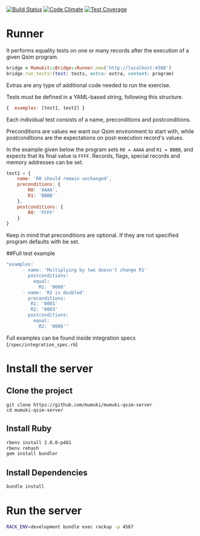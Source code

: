 [![Build Status](https://travis-ci.org/mumuki/mumuki-qsim-runner.svg?branch=master)](https://travis-ci.org/mumuki/mumuki-qsim-runner)
[![Code Climate](https://codeclimate.com/github/mumuki/mumuki-qsim-server/badges/gpa.svg)](https://codeclimate.com/github/mumuki/mumuki-qsim-server)
[![Test Coverage](https://codeclimate.com/github/mumuki/mumuki-qsim-server/badges/coverage.svg)](https://codeclimate.com/github/mumuki/mumuki-qsim-server)


# Runner

It performs equality tests on one or many records after the execution of a given Qsim program.

~~~ruby
bridge = Mumukit::Bridge::Runner.new('http://localhost:4568')
bridge.run_tests!(test: tests, extra: extra, content: program)
~~~

Extras are any type of additional code needed to run the exercise.

Tests must be defined in a YAML-based string, following this structure.
~~~javascript
{  examples: [test1, test2] }
~~~

Each individual test consists of a name, preconditions and postconditions.

Preconditions are values we want our Qsim environment to start with, while postconditions
are the expectations on post-execution record's values.

In the example given below the program sets `R0 = AAAA` and `R1 = BBBB`, and expects
that its final value is `FFFF`. Records, flags, special records and memory addresses can be set.
~~~javascript
test1 = {
    name: 'R0 should remain unchanged',
    preconditions: {
        R0: 'AAAA',
        R1: 'BBBB'
    },
    postconditions: {
        R0: 'FFFF'
    }
}
~~~
Keep in mind that preconditions are optional. 
If they are not specified program defaults with be set.

##Full test example
~~~ruby
"examples:
      - name: 'Multiplying by two doesn't change R1'        
        postconditions:
          equal:
            R1: '0000'
      - name: 'R2 is doubled'
        preconditions:
         R1: '0001'
         R2: '0003'
        postconditions:
          equal:
            R2: '0006'"
~~~

Full examples can be found inside integration specs (`/spec/integration_spec.rb`)

# Install the server

## Clone the project

```
git clone https://github.com/mumuki/mumuki-qsim-server 
cd mumuki-qsim-server
```

## Install Ruby

```bash
rbenv install 2.0.0-p481
rbenv rehash
gem install bundler
```

## Install Dependencies

```bash
bundle install
```

# Run the server

```bash
RACK_ENV=development bundle exec rackup -p 4567
```



